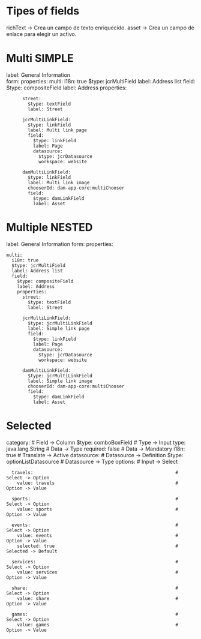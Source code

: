 # Tipes of fields

richText -> Crea un campo de texto enriquecido.
   asset -> Crea un  campo de enlace  para elegir un activo.

# Multi SIMPLE
label: General Information                                              
form:
  properties:
    multi:
      i18n: true
      $type: jcrMultiField
      label: Address list
      field:
        $type: compositeField
        label: Address
        properties:

          street:
            $type: textField
            label: Street

          jcrMultiLinkField:
            $type: linkField
            label: Multi link page
            field:
              $type: linkField
              label: Page
              datasource:
                $type: jcrDatasource
                workspace: website

          damMultiLinkField:
            $type: linkField
            label: Multi link image
            chooserId: dam-app-core:multiChooser
            field:
              $type: damLinkField
              label: Asset

# Multiple NESTED
label: General Information 
form:
  properties:

    multi:
      i18n: true
      $type: jcrMultiField
      label: Address list
      field:
        $type: compositeField
        label: Address
        properties:
          street:
            $type: textField
            label: Street

          jcrMultiLinkField:
            $type: jcrMultiLinkField
            label: Simple link page
            field:
              $type: linkField
              label: Page
              datasource:
                $type: jcrDatasource
                workspace: website

          damMultiLinkField:
            $type: jcrMultiLinkField
            label: Simple link image
            chooserId: dam-app-core:multiChooser
            field:
              $type: damLinkField
              label: Asset

# Selected
category:                                                          #         Field -> Column
  $type: comboBoxField                                             #          Type -> Input
  type: java.lang.String                                           #          Data -> Type
  required: false                                                  #          Data -> Mandatory
  i18n: true                                                       #     Translate -> Active
  datasource:                                                      #    Datasource -> Definition
    $type: optionListDatasource                                    #    Datasource -> Type
    options:                                                       #         Input -> Select

      travels:                                                     #        Select -> Option 
        value: travels                                             #        Option -> Value

      sports:                                                      #        Select -> Option 
        value: sports                                              #        Option -> Value

      events:                                                      #        Select -> Option 
        value: events                                              #        Option -> Value
        selected: true                                             #      Selected -> Default

      services:                                                    #        Select -> Option 
        value: services                                            #        Option -> Value

      share:                                                       #        Select -> Option 
        value: share                                               #        Option -> Value

      games:                                                       #        Select -> Option 
        value: games                                               #        Option -> Value